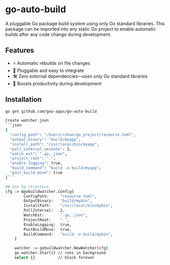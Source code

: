 # go-auto-build

A pluggable Go package build system using only Go standard libraries. This package can be imported into any static Go project to enable automatic builds after any code change during development.

## Features

- ⚡ Automatic rebuilds on file changes
- 🔌 Pluggable and easy to integrate
- 🛠️ Zero external dependencies—uses only Go standard libraries
- 🚀 Boosts productivity during development

## Installation

```sh
go get github.com/goo-apps/go-auto-build

Create watcher.json
```json
{
  "config_path": "/Users/rohan/go_project/resource.toml",
  "output_binary": "build/myapp",
  "install_path": "/usr/local/bin/myapp",
  "poll_interval_seconds": 2,
  "watch_ext": ".go,.json",
  "project_root": ".",
  "enable_logging": true,
  "build_command": "build -o build/myapp",
  "post_build_move": true
}```

## Use by structure
cfg := &gobuildwatcher.Config{
		ConfigPath:     "resource.toml",
		OutputBinary:   "build/mybin",
		InstallPath:    "/usr/local/bin/mybin",
		PollInterval:   2,
		WatchExt:       ".go,.json",
		ProjectRoot:    ".",
		EnableLogging:  true,
		PostBuildMove:  true,
		BuildCommand:   "build -o build/mybin",
	}

	watcher := gobuildwatcher.NewWatcher(cfg)
	go watcher.Start() // runs in background
	select {}          // block forever

